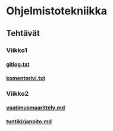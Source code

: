 # Ohjelmistotekniikka
## Tehtävät
### Viikko1 
#### [gitlog.txt](https://github.com/AxelTuomi/oj-harjoitustyo/blob/master/laskarit/gitlog.txt)
#### [komentorivi.txt](https://github.com/AxelTuomi/oj-harjoitustyo/blob/master/laskarit/komentorivi.txt)
### Viikko2
#### [vaatimusmaarittely.md](https://github.com/AxelTuomi/oj-harjoitustyo/blob/master/dokumentaatio/vaatimusmaarittely.md)
#### [tuntikirjanpito.md](https://github.com/AxelTuomi/oj-harjoitustyo/blob/master/dokumentaatio/tuntikirjanpito.md)
